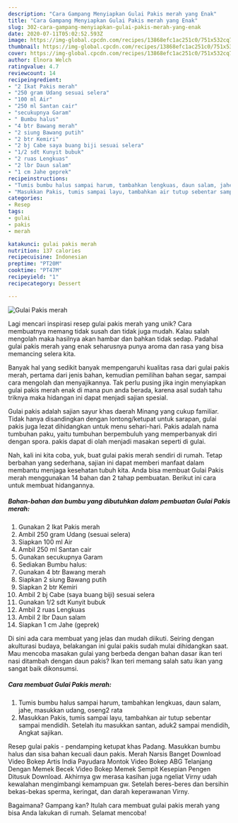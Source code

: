 ```yaml
---
description: "Cara Gampang Menyiapkan Gulai Pakis merah yang Enak"
title: "Cara Gampang Menyiapkan Gulai Pakis merah yang Enak"
slug: 302-cara-gampang-menyiapkan-gulai-pakis-merah-yang-enak
date: 2020-07-11T05:02:52.593Z
image: https://img-global.cpcdn.com/recipes/13868efc1ac251c0/751x532cq70/gulai-pakis-merah-foto-resep-utama.jpg
thumbnail: https://img-global.cpcdn.com/recipes/13868efc1ac251c0/751x532cq70/gulai-pakis-merah-foto-resep-utama.jpg
cover: https://img-global.cpcdn.com/recipes/13868efc1ac251c0/751x532cq70/gulai-pakis-merah-foto-resep-utama.jpg
author: Elnora Welch
ratingvalue: 4.7
reviewcount: 14
recipeingredient:
- "2 Ikat Pakis merah"
- "250 gram Udang sesuai selera"
- "100 ml Air"
- "250 ml Santan cair"
- "secukupnya Garam"
- " Bumbu halus"
- "4 btr Bawang merah"
- "2 siung Bawang putih"
- "2 btr Kemiri"
- "2 bj Cabe saya buang biji sesuai selera"
- "1/2 sdt Kunyit bubuk"
- "2 ruas Lengkuas"
- "2 lbr Daun salam"
- "1 cm Jahe geprek"
recipeinstructions:
- "Tumis bumbu halus sampai harum, tambahkan lengkuas, daun salam, jahe, masukkan udang, oseng2 rata"
- "Masukkan Pakis, tumis sampai layu, tambahkan air tutup sebentar sampai mendidih. Setelah itu masukkan santan, aduk2 sampai mendidih, Angkat sajikan."
categories:
- Resep
tags:
- gulai
- pakis
- merah

katakunci: gulai pakis merah 
nutrition: 137 calories
recipecuisine: Indonesian
preptime: "PT20M"
cooktime: "PT47M"
recipeyield: "1"
recipecategory: Dessert

---
```



![Gulai Pakis merah](https://img-global.cpcdn.com/recipes/13868efc1ac251c0/751x532cq70/gulai-pakis-merah-foto-resep-utama.jpg)

Lagi mencari inspirasi resep gulai pakis merah yang unik? Cara membuatnya memang tidak susah dan tidak juga mudah. Kalau salah mengolah maka hasilnya akan hambar dan bahkan tidak sedap. Padahal gulai pakis merah yang enak seharusnya punya aroma dan rasa yang bisa memancing selera kita.

Banyak hal yang sedikit banyak mempengaruhi kualitas rasa dari gulai pakis merah, pertama dari jenis bahan, kemudian pemilihan bahan segar, sampai cara mengolah dan menyajikannya. Tak perlu pusing jika ingin menyiapkan gulai pakis merah enak di mana pun anda berada, karena asal sudah tahu triknya maka hidangan ini dapat menjadi sajian spesial.

Gulai pakis adalah sajian sayur khas daerah Minang yang cukup familiar. Tidak hanya disandingkan dengan lontong/ketupat untuk sarapan, gulai pakis juga lezat dihidangkan untuk menu sehari-hari. Pakis adalah nama tumbuhan paku, yaitu tumbuhan berpembuluh yang memperbanyak diri dengan spora. pakis dapat di olah menjadi masakan seperti di gulai.


Nah, kali ini kita coba, yuk, buat gulai pakis merah sendiri di rumah. Tetap berbahan yang sederhana, sajian ini dapat memberi manfaat dalam membantu menjaga kesehatan tubuh kita. Anda bisa membuat Gulai Pakis merah menggunakan 14 bahan dan 2 tahap pembuatan. Berikut ini cara untuk membuat hidangannya.

<!--inarticleads1-->

##### Bahan-bahan dan bumbu yang dibutuhkan dalam pembuatan Gulai Pakis merah:

1. Gunakan 2 Ikat Pakis merah
1. Ambil 250 gram Udang (sesuai selera)
1. Siapkan 100 ml Air
1. Ambil 250 ml Santan cair
1. Gunakan secukupnya Garam
1. Sediakan  Bumbu halus:
1. Gunakan 4 btr Bawang merah
1. Siapkan 2 siung Bawang putih
1. Siapkan 2 btr Kemiri
1. Ambil 2 bj Cabe (saya buang biji) sesuai selera
1. Gunakan 1/2 sdt Kunyit bubuk
1. Ambil 2 ruas Lengkuas
1. Ambil 2 lbr Daun salam
1. Siapkan 1 cm Jahe (geprek)


Di sini ada cara membuat yang jelas dan mudah diikuti. Seiring dengan akulturasi budaya, belakangan ini gulai pakis sudah mulai dihidangkan saat. Mau mencoba masakan gulai yang berbeda dengan bahan dasar ikan teri nasi ditambah dengan daun pakis? Ikan teri memang salah satu ikan yang sangat baik dikonsumsi. 

<!--inarticleads2-->

##### Cara membuat Gulai Pakis merah:

1. Tumis bumbu halus sampai harum, tambahkan lengkuas, daun salam, jahe, masukkan udang, oseng2 rata
1. Masukkan Pakis, tumis sampai layu, tambahkan air tutup sebentar sampai mendidih. Setelah itu masukkan santan, aduk2 sampai mendidih, Angkat sajikan.


Resep gulai pakis - pendamping ketupat khas Padang. Masukkan bumbu halus dan sisa bahan kecuali daun pakis. Merah Narsis Banget Download Video Bokep Artis India Payudara Montok Video Bokep ABG Telanjang Dengan Memek Becek Video Bokep Memek Sempit Kesepian Pengen Ditusuk Download. Akhirnya gw merasa kasihan juga ngeliat Virny udah kewalahan mengimbangi kemampuan gw. Setelah beres-beres dan bersihin bekas-bekas sperma, keringat, dan darah keperawanan Virny. 

Bagaimana? Gampang kan? Itulah cara membuat gulai pakis merah yang bisa Anda lakukan di rumah. Selamat mencoba!
